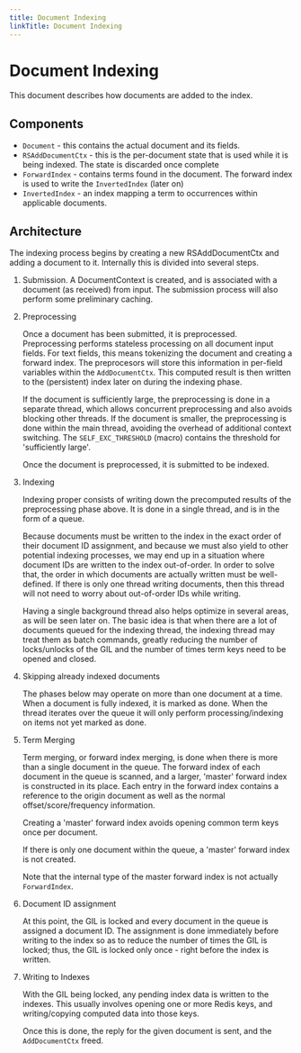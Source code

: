 ```yaml
---
title: Document Indexing
linkTitle: Document Indexing
---
```


# Document Indexing

This document describes how documents are added to the index.

## Components

* `Document` - this contains the actual document and its fields.
* `RSAddDocumentCtx` - this is the per-document state that is used while it
  is being indexed. The state is discarded once complete
* `ForwardIndex` - contains terms found in the document. The forward index
  is used to write the `InvertedIndex` (later on)
* `InvertedIndex` - an index mapping a term to occurrences within applicable
  documents.

##  Architecture

The indexing process begins by creating a new RSAddDocumentCtx and adding a
document to it. Internally this is divided into several steps.


1. Submission.
   A DocumentContext is created, and is associated with a document (as received)
   from input. The submission process will also perform some preliminary caching.

2. Preprocessing

   Once a document has been submitted, it is preprocessed. Preprocessing performs
   stateless processing on all document input fields. For text fields, this
   means tokenizing the document and creating a forward index. The preprocesors
   will store this information in per-field variables within the `AddDocumentCtx`.
   This computed result is then written to the (persistent) index later on during
   the indexing phase.

   If the document is sufficiently large, the preprocessing is done in a separate
   thread, which allows concurrent preprocessing and also avoids blocking other
   threads. If the document is smaller, the preprocessing is done within the main
   thread, avoiding the overhead of additional context switching.
   The `SELF_EXC_THRESHOLD` (macro) contains the threshold for 'sufficiently large'.

   Once the document is preprocessed,  it is submitted to be indexed.

3. Indexing

   Indexing proper consists of writing down the precomputed results of the
   preprocessing phase above. It is done in a single thread, and is in the form
   of a queue.

   Because documents must be written to the index in the exact order of their
   document ID assignment, and because we must also yield to other potential
   indexing processes, we may end up in a situation where document IDs are written
   to the index out-of-order. In order to solve that, the order in which documents
   are actually written must be well-defined. If there is only one thread writing
   documents, then this thread will not need to worry about out-of-order IDs
   while writing.

   Having a single background thread also helps optimize in several areas, as
   will be seen later on. The basic idea is that when there are a lot of
   documents queued for the indexing thread, the indexing thread may treat them
   as batch commands, greatly reducing the number of locks/unlocks of the GIL
   and the number of times term keys need to be opened and closed.

4. Skipping already indexed documents

   The phases below may operate on more than one document at a time. When a document
   is fully indexed, it is marked as done. When the thread iterates over the queue
   it will only perform processing/indexing on items not yet marked as done.

5. Term Merging

   Term merging, or forward index merging, is done when there is more than a
   single document in the queue. The forward index of each document in the queue
   is scanned, and a larger, 'master' forward index is constructed in its place.
   Each entry in the forward index contains a reference to the origin document
   as well as the normal offset/score/frequency information.
   
   Creating a 'master' forward index avoids opening common term keys once per
   document.

   If there is only one document within the queue, a 'master' forward index
   is not created.

   Note that the internal type of the master forward index is not actually
   `ForwardIndex`.

6. Document ID assignment
   
   At this point, the GIL is locked and every document in the queue is assigned
   a document ID. The assignment is done immediately before writing to the index
   so as to reduce the number of times the GIL is locked; thus, the GIL is
   locked only once - right before the index is written.

7. Writing to Indexes

   With the GIL being locked, any pending index data is written to the indexes.
   This usually involves opening one or more Redis keys, and writing/copying
   computed data into those keys.

   Once this is done, the reply for the given document is sent, and the
   `AddDocumentCtx` freed.
